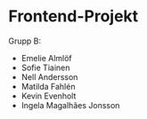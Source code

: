 # Frontend-Projekt

Grupp B: 
* Emelie Almlöf
* Sofie Tiainen
* Nell Andersson
* Matilda Fahlén
* Kevin Evenholt
* Ingela Magalhães Jonsson